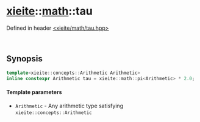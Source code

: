 # [xieite](../xieite.md)\:\:[math](../math.md)\:\:tau
Defined in header [<xieite/math/tau.hpp>](../../include/xieite/math/tau.hpp)

&nbsp;

## Synopsis
```cpp
template<xieite::concepts::Arithmetic Arithmetic>
inline constexpr Arithmetic tau = xieite::math::pi<Arithmetic> * 2.0;
```
#### Template parameters
- `Arithmetic` - Any arithmetic type satisfying `xieite::concepts::Arithmetic`
